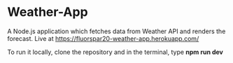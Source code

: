# Weather-App
A Node.js application which fetches data from Weather API and renders the forecast.
Live at https://fluorspar20-weather-app.herokuapp.com/

To run it locally, clone the repository and in the terminal, type 
**npm run dev**
